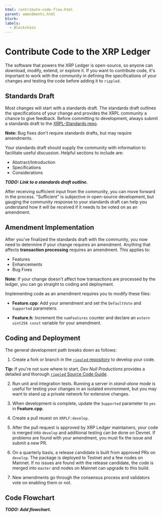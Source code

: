 ```yaml
---
html: contribute-code-flow.html
parent: amendments.html
blurb: 
labels:
  - Blockchain
---
```

# Contribute Code to the XRP Ledger

The software that powers the XRP Ledger is open-source, so anyone can download, modify, extend, or explore it. If you want to contribute code, it's important to work with the community in defining the specifications of your changes and testing the code before adding it to `rippled`.


## Standards Draft

Most changes will start with a standards draft. The standards draft outlines the specifications of your change and provides the XRPL community a chance to give feedback. Before committing to development, always submit a standards draft to the [XRPL-Standards repo](https://github.com/XRPLF/XRPL-Standards/discussions/categories/standard-proposals).

**Note:** Bug fixes don't require standards drafts, but may require amendments.

Your standards draft should supply the community with information to facilitate useful discussion. Helpful sections to include are:

- Abstract/Introduction
- Specifications
- Considerations

***TODO: Link to a standards draft outline.***

After receiving sufficient input from the community, you can move forward in the process. "Sufficient" is subjective in open-source development, but gauging the community response to your standards draft can help you understand how it will be received if it needs to be voted on as an amendment.


## Amendment Implementation

After you've finalized the standards draft with the community, you now need to determine if your change requires an amendment. Anything that affects **transaction processing** requires an amendment. This applies to:

- Features
- Enhancements
- Bug Fixes

**Note:** If your change doesn't affect how transactions are processed by the ledger, you can go straight to coding and deployment.

Implementing code as an amendment requires you to modify these files:

- **Feature.cpp**: Add your amendment and set the `DefaultVote` and `Supported` parameters.

- **Feature.h**: Increment the `numFeatures` counter and declare an `extern uint256 const` variable for your amendment.


## Coding and Deployment

The general development path breaks down as follows:

1. Create a fork or branch in the [`rippled` repository](https://github.com/XRPLF/rippled) to develop your code.

  **Tip:** If you're not sure where to start, _Dev Null Productions_ provides a detailed and thorough [`rippled` Source Code Guide](https://xrpintel.com/source).

2. Run unit and integration tests. Running a server in _stand-alone mode_ is useful for testing your changes in an isolated environment, but you may want to stand up a private network for extensive changes.

3. When development is complete, update the `Supported` parameter to `yes` in **Feature.cpp**.

4. Create a pull reuest on `XRPLF:develop`.

5. After the pull request is approved by XRP Ledger maintainers, your code is merged into `develop` and additional testing can be done on Devnet. If problems are found with your amendment, you must fix the issue and submit a new PR.

6. On a quarterly basis, a release candidate is built from approved PRs on `develop`. The package is deployed to Testnet and a few nodes on Mainnet. If no issues are found with the release candidate, the code is merged into `master` and nodes on Mainnet can upgrade to this build.

7. New amendments go through the consensus process and validators vote on enabling them or not.


## Code Flowchart

***TODO: Add flowchart.***

<!-- Move this section into XLS spec outline.

### Naming and Numbering Conventions

Standard drafts must be named and numbered in this format:

`4-digit natural number with leading 0s` XLS-`natural number without leading zeroes.`d: `Title of Proposal`

**Example:** 0032 XLS-32d: Request URI Structure

-->
